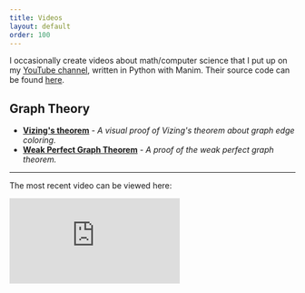 ```yaml
---
title: Videos
layout: default
order: 100
---
```


I occasionally create videos about math/computer science that I put up on my [YouTube channel](https://www.youtube.com/channel/UC_IaBSHmisYbiYlv32EeNkQ), written in Python with Manim. Their source code can be found [here](https://github.com/xiaoxiae/videos).

## Graph Theory
- **[Vizing's theorem](https://www.youtube.com/watch?v=OZWZpQmGp0g)** - _A visual proof of Vizing's theorem about graph edge coloring._
- **[Weak Perfect Graph Theorem](https://www.youtube.com/watch?v=Koc63QhxPgk)** - _A proof of the weak perfect graph theorem._

---

The most recent video can be viewed here:

<iframe src="https://www.youtube.com/embed/Koc63QhxPgk" title="YouTube video player" frameborder="0" allow="accelerometer; autoplay; clipboard-write; encrypted-media; gyroscope; picture-in-picture" allowfullscreen></iframe>
